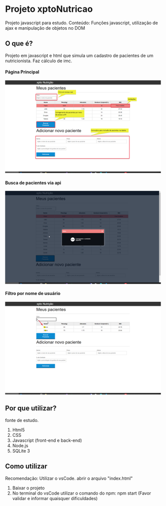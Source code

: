 # Projeto xptoNutricao
Projeto javascript para estudo. Conteúdo: Funções javascript, utilização de ajax e manipulação de objetos no DOM

## O que é?
Projeto em javascript e html que simula um cadastro de pacientes de um nutricionista. Faz cálculo de imc.

#### Página Principal
![Página principal](docs/geral.png)

#### Busca de pacientes via api
![Cadastro de Pontos de Coleta](docs/popup.png)

#### Filtro por nome de usuário
![Página de busca](docs/filtro.png)


## Por que utilizar?
fonte de estudo.
1. Html5
2. CSS
3. Javascript (front-end e back-end)
4. Node.js
5. SQLite 3 
 
## Como utilizar
Recomendação: Utilizar o vsCode.
abrir o arquivo "index.html"

1. Baixar o projeto
2. No terminal do vsCode utilizar o comando do npm: npm start (Favor validar e informar quaisquer dificuldades)